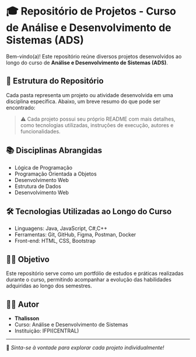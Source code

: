 # 🎓 Repositório de Projetos - Curso de Análise e Desenvolvimento de Sistemas (ADS)

Bem-vindo(a)! Este repositório reúne diversos projetos desenvolvidos ao longo do curso de **Análise e Desenvolvimento de Sistemas (ADS)**. 
## 📁 Estrutura do Repositório

Cada pasta representa um projeto ou atividade desenvolvida em uma disciplina específica. Abaixo, um breve resumo do que pode ser encontrado:

> ⚠️ Cada projeto possui seu próprio README com mais detalhes, como tecnologias utilizadas, instruções de execução, autores e funcionalidades.

## 📚 Disciplinas Abrangidas

- Lógica de Programação
- Programação Orientada a Objetos
- Desenvolvimento Web
- Estrutura de Dados
- Desenvolvimento Web

## 🛠 Tecnologias Utilizadas ao Longo do Curso

- Linguagens: Java, JavaScript, C#,C++
- Ferramentas: Git, GitHub, Figma, Postman, Docker
- Front-end: HTML, CSS, Bootstrap

## 👨‍🏫 Objetivo

Este repositório serve como um portfólio de estudos e práticas realizadas durante o curso, permitindo acompanhar a evolução das habilidades adquiridas ao longo dos semestres.

## 🧑‍💻 Autor

- **Thalisson**
- Curso: Análise e Desenvolvimento de Sistemas
- Instituição: IFPI(CENTRAL)

---

📌 *Sinta-se à vontade para explorar cada projeto individualmente!*
